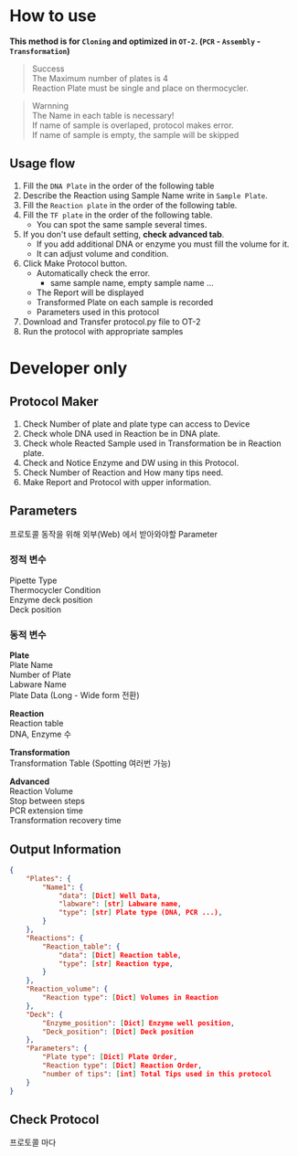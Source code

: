 # How to use
**This method is for `Cloning` and optimized in `OT-2`. (`PCR` - `Assembly` - `Transformation`)**   

> Success  
The Maximum number of plates is 4  
Reaction Plate must be single and place on thermocycler.  

> Warnning  
The Name in each table is necessary!  
If name of sample is overlaped, protocol makes error.  
If name of sample is empty, the sample will be skipped  

## Usage flow

1. Fill the `DNA Plate` in the order of the following table  
2. Describe the Reaction using Sample Name write in `Sample Plate`.
3. Fill the `Reaction plate` in the order of the following table.
4. Fill the `TF plate` in the order of the following table.
   - You can spot the same sample several times.
5. If you don't use default setting, **check advanced tab**.
   - If you add additional DNA or enzyme you must fill the volume for it.
   - It can adjust volume and condition.
6. Click Make Protocol button.
   - Automatically check the error.
     - same sample name, empty sample name ...
   - The Report will be displayed  
   - Transformed Plate on each sample is recorded
   - Parameters used in this protocol
7. Download and Transfer protocol.py file to OT-2
8. Run the protocol with appropriate samples

# Developer only

## Protocol Maker

1. Check Number of plate and plate type can access to Device
2. Check whole DNA used in Reaction be in DNA plate.
3. Check whole Reacted Sample used in Transformation be in Reaction plate.
4. Check and Notice Enzyme and DW using in this Protocol.
5. Check Number of Reaction and How many tips need.
6. Make Report and Protocol with upper information.

## Parameters

프로토콜 동작을 위해 외부(Web) 에서 받아와야할 Parameter

### 정적 변수

Pipette Type  
Thermocycler Condition  
Enzyme deck position  
Deck position

### 동적 변수

**Plate**  
Plate Name  
Number of Plate  
Labware Name  
Plate Data (Long - Wide form 전환)  

**Reaction**  
Reaction table  
DNA, Enzyme 수  

**Transformation**  
Transformation Table (Spotting 여러번 가능)  

**Advanced**  
Reaction Volume  
Stop between steps  
PCR extension time  
Transformation recovery time

## Output Information

``` json
{
    "Plates": {
        "Name1": {
            "data": [Dict] Well Data,
            "labware": [str] Labware name,
            "type": [str] Plate type (DNA, PCR ...),
        }
    },
    "Reactions": {
        "Reaction_table": {
            "data": [Dict] Reaction table,
            "type": [str] Reaction type,
        }
    },
    "Reaction_volume": {
        "Reaction type": [Dict] Volumes in Reaction
    },
    "Deck": {
        "Enzyme_position": [Dict] Enzyme well position,
        "Deck_position": [Dict] Deck position
    },
    "Parameters": {
        "Plate type": [Dict] Plate Order,
        "Reaction type": [Dict] Reaction Order,
        "number of tips": [int] Total Tips used in this protocol
    }
}
```
## Check Protocol

프로토콜 마다 